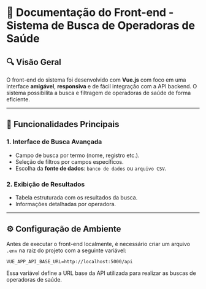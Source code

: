 # 📄 Documentação do Front-end - Sistema de Busca de Operadoras de Saúde

## 🔍 Visão Geral

O front-end do sistema foi desenvolvido com **Vue.js** com foco em uma interface **amigável**, **responsiva** e de fácil integração com a API backend. O sistema possibilita a busca e filtragem de operadoras de saúde de forma eficiente.

---

## 🎯 Funcionalidades Principais

### 1. Interface de Busca Avançada
- Campo de busca por termo (nome, registro etc.).
- Seleção de filtros por campos específicos.
- Escolha da **fonte de dados**: `banco de dados` ou `arquivo CSV`.

### 2. Exibição de Resultados
- Tabela estruturada com os resultados da busca.
- Informações detalhadas por operadora.

---

## ⚙️ Configuração de Ambiente

Antes de executar o front-end localmente, é necessário criar um arquivo `.env` na raiz do projeto com a seguinte variável:

```env
VUE_APP_API_BASE_URL=http://localhost:5000/api
```

Essa variável define a URL base da API utilizada para realizar as buscas de operadoras de saúde.

